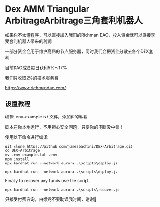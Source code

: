# Dex AMM Triangular ArbitrageArbitrage三角套利机器人

如果你不太懂程序，可以直接加入我们的Richman DAO，投入资金就可以直接享受套利机器人带来的利润

一部分资金会用于维护高昂的节点服务器，同时我们会把资金分散去各个DEX套利

目前DAO成员每日获利5%～17%

我们只收取2%的技术服务费

https://www.richmandao.com/





## 设置教程
编辑 .env-example.txt 文件，添加你的私钥

脚本在你本地运行，不用担心安全问题，只要你的电脑没中毒！

使用以下命令进行编译:

```shell
git clone https://github.com/jamesbachini/DEX-Arbitrage.git
cd DEX-Arbitrage
mv .env-example.txt .env
npm install
npx hardhat run --network aurora .\scripts\deploy.js
```



```shell
npx hardhat run --network aurora .\scripts\deploy.js
```

Finally to recover any funds use the script.

```shell
npx hardhat run --network aurora .\scripts\recover.js
```

只接受付费咨询，白嫖党不要耽误我时间，谢谢🙏
